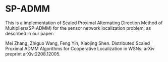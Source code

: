 # SP-ADMM
This is a implementation of Scaled Proximal Alternating Direction Method of Multipliers(SP-ADMM) for the sensor network localization problem, as described in our paper:

Mei Zhang, Zhiguo Wang, Feng Yin, Xiaojing Shen. Distributed Scaled Proximal ADMM Algorithms for Cooperative Localization in WSNs. arXiv preprint arXiv:2208.12005.
